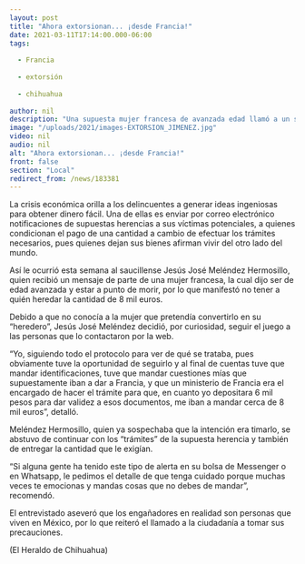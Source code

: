 ```yaml
---
layout: post
title: "Ahora extorsionan... ¡desde Francia!"
date: 2021-03-11T17:14:00.000-06:00
tags:
  
  - Francia
  
  - extorsión
  
  - chihuahua
  
author: nil
description: "Una supuesta mujer francesa de avanzada edad llamó a un saucillense y le dijo que sería su heredero, para lo cual le pidió identificaciones personales"
image: "/uploads/2021/images-EXTORSION_JIMENEZ.jpg"
video: nil
audio: nil
alt: "Ahora extorsionan... ¡desde Francia!"
front: false
section: "Local"
redirect_from: /news/183381
---
```


La crisis económica orilla a los delincuentes a generar ideas ingeniosas para obtener dinero fácil. Una de ellas es enviar por correo electrónico notificaciones de supuestas herencias a sus víctimas potenciales, a quienes condicionan el pago de una cantidad a cambio de efectuar los trámites necesarios, pues quienes dejan sus bienes afirman vivir del otro lado del mundo.

Así le ocurrió esta semana al saucillense Jesús José Meléndez Hermosillo, quien recibió un mensaje de parte de una mujer francesa, la cual dijo ser de edad avanzada y estar a punto de morir, por lo que manifestó no tener a quién heredar la cantidad de 8 mil euros.

Debido a que no conocía a la mujer que pretendía convertirlo en su “heredero”, Jesús José Meléndez decidió, por curiosidad, seguir el juego a las personas que lo contactaron por la web.

“Yo, siguiendo todo el protocolo para ver de qué se trataba, pues obviamente tuve la oportunidad de seguirlo y al final de cuentas tuve que mandar identificaciones, tuve que mandar cuestiones mías que supuestamente iban a dar a Francia, y que un ministerio de Francia era el encargado de hacer el trámite para que, en cuanto yo depositara 6 mil pesos para dar validez a esos documentos, me iban a mandar cerca de 8 mil euros”, detalló.

Meléndez Hermosillo, quien ya sospechaba que la intención era timarlo, se abstuvo de continuar con los “trámites” de la supuesta herencia y también de entregar la cantidad que le exigían.

“Si alguna gente ha tenido este tipo de alerta en su bolsa de Messenger o en Whatsapp, le pedimos el detalle de que tenga cuidado porque muchas veces te emocionas y mandas cosas que no debes de mandar”, recomendó.

El entrevistado aseveró que los engañadores en realidad son personas que viven en México, por lo que reiteró el llamado a la ciudadanía a tomar sus precauciones.

(El Heraldo de Chihuahua)